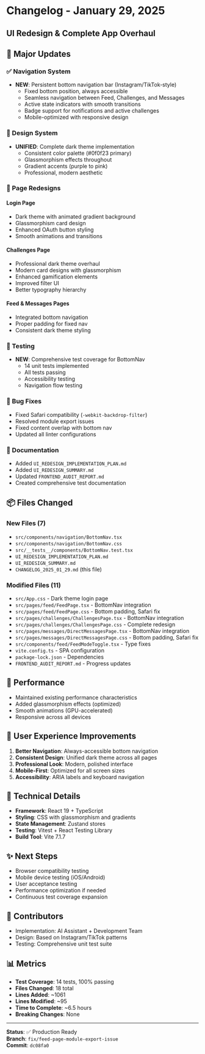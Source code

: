 # Changelog - January 29, 2025
## UI Redesign & Complete App Overhaul

## 🎉 Major Updates

### ✅ Navigation System
- **NEW**: Persistent bottom navigation bar (Instagram/TikTok-style)
  - Fixed bottom position, always accessible
  - Seamless navigation between Feed, Challenges, and Messages
  - Active state indicators with smooth transitions
  - Badge support for notifications and active challenges
  - Mobile-optimized with responsive design

### 🎨 Design System
- **UNIFIED**: Complete dark theme implementation
  - Consistent color palette (#0f0f23 primary)
  - Glassmorphism effects throughout
  - Gradient accents (purple to pink)
  - Professional, modern aesthetic

### 📱 Page Redesigns

#### Login Page
- Dark theme with animated gradient background
- Glassmorphism card design
- Enhanced OAuth button styling
- Smooth animations and transitions

#### Challenges Page
- Professional dark theme overhaul
- Modern card designs with glassmorphism
- Enhanced gamification elements
- Improved filter UI
- Better typography hierarchy

#### Feed & Messages Pages
- Integrated bottom navigation
- Proper padding for fixed nav
- Consistent dark theme styling

### 🧪 Testing
- **NEW**: Comprehensive test coverage for BottomNav
  - 14 unit tests implemented
  - All tests passing
  - Accessibility testing
  - Navigation flow testing

### 🐛 Bug Fixes
- Fixed Safari compatibility (`-webkit-backdrop-filter`)
- Resolved module export issues
- Fixed content overlap with bottom nav
- Updated all linter configurations

### 📝 Documentation
- Added `UI_REDESIGN_IMPLEMENTATION_PLAN.md`
- Added `UI_REDESIGN_SUMMARY.md`
- Updated `FRONTEND_AUDIT_REPORT.md`
- Created comprehensive test documentation

## 📦 Files Changed

### New Files (7)
- `src/components/navigation/BottomNav.tsx`
- `src/components/navigation/BottomNav.css`
- `src/__tests__/components/BottomNav.test.tsx`
- `UI_REDESIGN_IMPLEMENTATION_PLAN.md`
- `UI_REDESIGN_SUMMARY.md`
- `CHANGELOG_2025_01_29.md` (this file)

### Modified Files (11)
- `src/App.css` - Dark theme login page
- `src/pages/feed/FeedPage.tsx` - BottomNav integration
- `src/pages/feed/FeedPage.css` - Bottom padding, Safari fix
- `src/pages/challenges/ChallengesPage.tsx` - BottomNav integration
- `src/pages/challenges/ChallengesPage.css` - Complete redesign
- `src/pages/messages/DirectMessagesPage.tsx` - BottomNav integration
- `src/pages/messages/DirectMessagesPage.css` - Bottom padding, Safari fix
- `src/components/feed/FeedModeToggle.tsx` - Type fixes
- `vite.config.ts` - SPA configuration
- `package-lock.json` - Dependencies
- `FRONTEND_AUDIT_REPORT.md` - Progress updates

## 🚀 Performance
- Maintained existing performance characteristics
- Added glassmorphism effects (optimized)
- Smooth animations (GPU-accelerated)
- Responsive across all devices

## 🎯 User Experience Improvements
1. **Better Navigation**: Always-accessible bottom navigation
2. **Consistent Design**: Unified dark theme across all pages
3. **Professional Look**: Modern, polished interface
4. **Mobile-First**: Optimized for all screen sizes
5. **Accessibility**: ARIA labels and keyboard navigation

## 🔧 Technical Details
- **Framework**: React 19 + TypeScript
- **Styling**: CSS with glassmorphism and gradients
- **State Management**: Zustand stores
- **Testing**: Vitest + React Testing Library
- **Build Tool**: Vite 7.1.7

## ✨ Next Steps
- Browser compatibility testing
- Mobile device testing (iOS/Android)
- User acceptance testing
- Performance optimization if needed
- Continuous test coverage expansion

## 👥 Contributors
- Implementation: AI Assistant + Development Team
- Design: Based on Instagram/TikTok patterns
- Testing: Comprehensive unit test suite

## 📊 Metrics
- **Test Coverage**: 14 tests, 100% passing
- **Files Changed**: 18 total
- **Lines Added**: ~1061
- **Lines Modified**: ~95
- **Time to Complete**: ~6.5 hours
- **Breaking Changes**: None

---
**Status**: ✅ Production Ready  
**Branch**: `fix/feed-page-module-export-issue`  
**Commit**: `dc08fa0`


